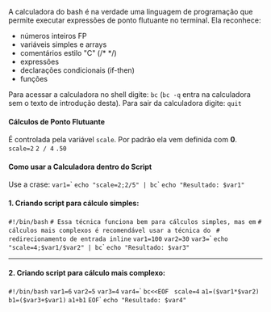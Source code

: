 A calculadora do bash é na verdade uma linguagem de programação que permite executar expressões de ponto flutuante no terminal. Ela reconhece:
- números inteiros FP
- variáveis simples e arrays
- comentários estilo "C" (/* \*/)
- expressões
- declarações condicionais (if-then)
- funções

Para acessar a calculadora no shell digite: `bc` (`bc -q` entra na calculadora sem o texto de introdução desta).
Para sair da calculadora digite: `quit`

#### Cálculos de Ponto Flutuante
É controlada pela variável `scale`. Por padrão ela vem definida com **0**.
`scale=2`
`2 / 4`
`.50`

#### Como usar a Calculadora dentro do Script
Use a crase:
`var1=`\` `echo "scale=2;2/5" | bc`\`
`echo "Resultado: $var1"`

#### 1. Criando script para cálculo simples:

`#!/bin/bash`
`# Essa técnica funciona bem para cálculos simples, mas em`
`# cálculos mais complexos é recomendável usar a técnica do `
`# redirecionamento de entrada inline`
`var1=100`
`var2=30`
`var3=`\` `echo "scale=4;$var1/$var2" | bc`\`
`echo "Resultado: $var3"`

---

#### 2. Criando script para cálculo mais complexo:

`#!/bin/bash`
`var1=6`
`var2=5`
`var3=4`
`var4=`\` `bc<<EOF `
`scale=4`
`a1=($var1*$var2)`
`b1=($var3+$var1)`
`a1+b1`
`EOF`\`
`echo "Resultado: $var4"`


